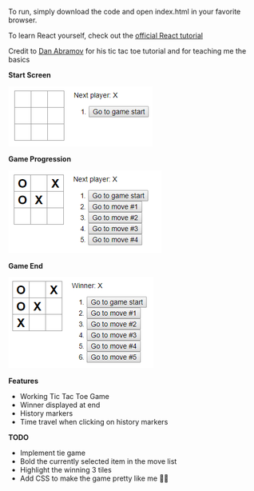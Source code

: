 To run, simply download the code and open index.html in your favorite browser.

To learn React yourself, check out the [official React tutorial](https://reactjs.org/tutorial/tutorial.html) 

Credit to [Dan Abramov](https://gist.github.com/gaearon) for his tic tac toe tutorial and for teaching me the basics

**Start Screen**

![start screen](https://github.com/Shwheelz/reac-tac-toe/blob/master/assets/gameStart.PNG)


**Game Progression**

![game in progress](https://github.com/Shwheelz/reac-tac-toe/blob/master/assets/gameInProgress.PNG)

**Game End**

![game end](https://github.com/Shwheelz/reac-tac-toe/blob/master/assets/gameEnd.PNG)

**Features**
* Working Tic Tac Toe Game
* Winner displayed at end
* History markers
* Time travel when clicking on history markers

**TODO**
* Implement tie game
* Bold the currently selected item in the move list
* Highlight the winning 3 tiles
* Add CSS to make the game pretty like me 💁🏼 
